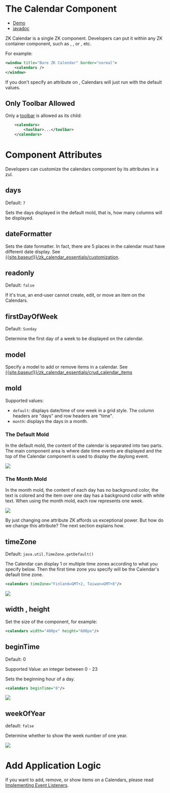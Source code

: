 

# The Calendar Component

- [Demo](https://www.zkoss.org/zkdemo/zk_calendar/zk_calendar)
- [javadoc](https://www.zkoss.org/javadoc/latest/zkcal/)

ZK Calendar is a single ZK component. Developers can put it within any
ZK container component, such as <window/>, <tabbox/>, or <groupbox/>,
etc.

For example:

```xml
<window title="Bare ZK Calendar" border="normal">
    <calendars />
</window>
```

If you don't specify an attribute on <calendars/>, Calendars will just
run with the default values.

## Only Toolbar Allowed

Only a [ toolbar]({{site.baseurl}}/zk_component_ref/toolbar)
is allowed as its child:

```xml
    <calendars>
        <toolbar>...</toolbar>
    </calendars>
```

# Component Attributes

Developers can customize the calendars component by its attributes in a
zul.

## days

Default: `7`

Sets the days displayed in the default mold, that is, how many columns
will be displayed.

## dateFormatter

Sets the date formatter. In fact, there are 5 places in the calendar
must have different date display. See
[{{site.baseurl}}/zk_calendar_essentials/customization]({{site.baseurl}}/zk_calendar_essentials/customization).

## readonly

Default: `false`

If it's true, an end-user cannot create, edit, or move an item on the
Calendars.

## firstDayOfWeek

Default: `Sunday`

Determine the first day of a week to be displayed on the calendar.

## model

Specify a model to add or remove items in a calendar. See
[{{site.baseurl}}/zk_calendar_essentials/crud_calendar_items]({{site.baseurl}}/zk_calendar_essentials/crud_calendar_items)

## mold

Supported values:

- `default`: displays date/time of one week in a grid style. The column
  headers are "days" and row headers are "time".
- `month`: displays the days in a month.

### The Default Mold

In the default mold, the content of the calendar is separated into two
parts. The main component area is where date time events are displayed
and the top of the Calendar component is used to display the daylong
event.

![](/zk_calendar_essentials/images/ZKCalEss_Default_mold.jpg)

### The Month Mold

In the month mold, the content of each day has no background color, the
text is colored and the item over one day has a background color with
white text. When using the month mold, each row represents one week.

![](/zk_calendar_essentials/images/ZKCalEss_Month_mold.jpg)

By just changing one attribute ZK affords us exceptional power. But how
do we change this attribute? The next section explains how.

## timeZone

Default: `java.util.TimeZone.getDefault()`

The Calendar can display 1 or multiple time zones according to what you
specify below. Then the first time zone you specify will be the
Calendar's default time zone.

```xml
<calendars timeZone="Finland=GMT+2, Taiwan=GMT+8"/>
```

![](/zk_calendar_essentials/images/zkcal-timeZone.png)

## width , height

Set the size of the component, for example:

```xml
<calendars width="400px" height="600px"/>
```

## beginTime

Default: 0

Supported Value: an integer between 0 - 23

Sets the beginning hour of a day.

```xml
<calendars beginTime="8"/>
```

![](/zk_calendar_essentials/images/zkcal-beginTime.png)

## weekOfYear

default: `false`

Determine whether to show the week number of one year.

![](/zk_calendar_essentials/images/WeekOfyear.jpg)

# Add Application Logic

If you want to add, remove, or show items on a Calendars, please read [ Implementing Event Listeners]({{site.baseurl}}/zk_calendar_essentials/implementing_event_listeners).
